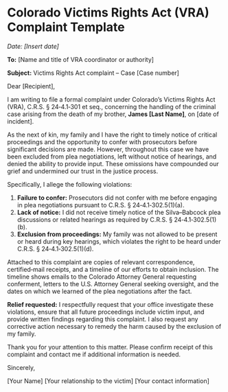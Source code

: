 # Colorado Victims Rights Act (VRA) Complaint Template

_Date: [Insert date]_

**To:** [Name and title of VRA coordinator or authority]

**Subject:** Victims Rights Act complaint – Case [Case number]

Dear [Recipient],

I am writing to file a formal complaint under Colorado’s Victims Rights Act (VRA), C.R.S. § 24‑4.1‑301 et seq., concerning the handling of the criminal case arising from the death of my brother, **James [Last Name]**, on [date of incident].

As the next of kin, my family and I have the right to timely notice of critical proceedings and the opportunity to confer with prosecutors before significant decisions are made. However, throughout this case we have been excluded from plea negotiations, left without notice of hearings, and denied the ability to provide input. These omissions have compounded our grief and undermined our trust in the justice process.

Specifically, I allege the following violations:

1. **Failure to confer:** Prosecutors did not confer with me before engaging in plea negotiations pursuant to C.R.S. § 24‑4.1‑302.5(1)(a).
2. **Lack of notice:** I did not receive timely notice of the Silva–Babcock plea discussions or related hearings as required by C.R.S. § 24‑4.1‑302.5(1)(b).
3. **Exclusion from proceedings:** My family was not allowed to be present or heard during key hearings, which violates the right to be heard under C.R.S. § 24‑4.1‑302.5(1)(d).

Attached to this complaint are copies of relevant correspondence, certified‑mail receipts, and a timeline of our efforts to obtain inclusion. The timeline shows emails to the Colorado Attorney General requesting conferment, letters to the U.S. Attorney General seeking oversight, and the dates on which we learned of the plea negotiations after the fact.

**Relief requested:** I respectfully request that your office investigate these violations, ensure that all future proceedings include victim input, and provide written findings regarding this complaint. I also request any corrective action necessary to remedy the harm caused by the exclusion of my family.

Thank you for your attention to this matter. Please confirm receipt of this complaint and contact me if additional information is needed.

Sincerely,

[Your Name]
[Your relationship to the victim]
[Your contact information]